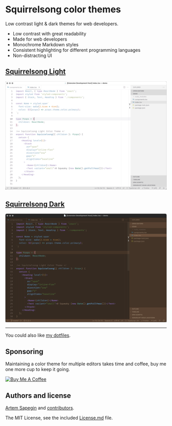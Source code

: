 # Squirrelsong color themes

Low contrast light & dark themes for web developers.

- Low contrast with great readability
- Made for web developers
- Monochrome Markdown styles
- Consistent highlighting for different programming languages
- Non-distracting UI

## [Squirrelsong Light](ligth)

[![Squirrelsong Light color theme](light/VSCode/SquirrelsongLight/screenshot.png)](light)

## [Squirrelsong Dark](dark)

[![Squirrelsong Dark color theme](dark/VSCode/SquirrelsongDark/screenshot.png)](dark)

---

You could also like [my dotfiles](https://github.com/sapegin/dotfiles).

## Sponsoring

Maintaining a color theme for multiple editors takes time and coffee, buy me one more cup to keep it going.

<a href="https://www.buymeacoffee.com/sapegin" target="_blank"><img src="https://cdn.buymeacoffee.com/buttons/lato-orange.png" alt="Buy Me A Coffee" height="51" width="217" ></a>

## Authors and license

[Artem Sapegin](https://sapegin.me) and [contributors](https://github.com/sapegin/squirrelsong/graphs/contributors).

The MIT License, see the included [License.md](License.md) file.

